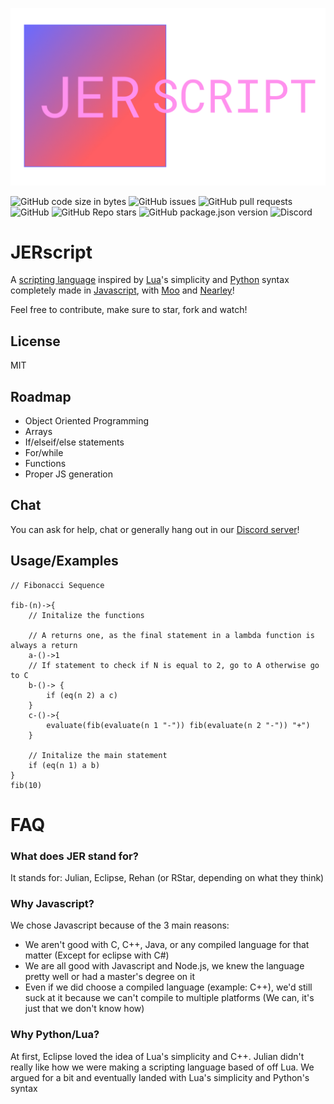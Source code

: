 ![Thumbnail](https://github.com/EclipseLikesSpace/JERscript/blob/master/images/jerscript%20thumb.png)

![GitHub code size in bytes](https://img.shields.io/github/languages/code-size/EclipseLikesSpace/JERscript?style=flat-square)
![GitHub issues](https://img.shields.io/github/issues-raw/JERScript/JERScript?style=flat-square)
![GitHub pull requests](https://img.shields.io/github/issues-pr/JERScript/JERScript?style=flat-square)
![GitHub](https://img.shields.io/github/license/JERScript/JERScript?style=flat-square)
![GitHub Repo stars](https://img.shields.io/github/stars/JERScript/JERScript?style=flat-square)
![GitHub package.json version](https://img.shields.io/github/package-json/v/JERScript/JERScript?style=flat-square)
![Discord](https://img.shields.io/discord/942973329386655805?label=discord&logo=discord&logoColor=%23ffffff&style=flat-square)

# JERscript
A [scripting language](https://www.google.com/search?q=scripting+language) inspired by [Lua](https://github.com/lua/lua)'s simplicity and [Python](https://www.python.org/) syntax completely made in [Javascript](https://nodejs.org/en/), with [Moo](https://www.npmjs.com/package/moo) and [Nearley](https://www.npmjs.com/package/nearley)!

Feel free to contribute, make sure to star, fork and watch!

## License
MIT

## Roadmap
- Object Oriented Programming
- Arrays
- If/elseif/else statements
- For/while
- Functions
- Proper JS generation

## Chat
You can ask for help, chat or generally hang out in our [Discord server](https://discord.gg/gCGmraBRQ8)!

## Usage/Examples

```
// Fibonacci Sequence

fib-(n)->{
    // Initalize the functions

    // A returns one, as the final statement in a lambda function is always a return
    a-()->1
    // If statement to check if N is equal to 2, go to A otherwise go to C
    b-()-> {
        if (eq(n 2) a c)
    }
    c-()->{
        evaluate(fib(evaluate(n 1 "-")) fib(evaluate(n 2 "-")) "+")
    }

    // Initalize the main statement
    if (eq(n 1) a b)
}
fib(10)
```

# FAQ
### What does JER stand for?
It stands for: Julian, Eclipse, Rehan (or RStar, depending on what they think)

### Why Javascript?
We chose Javascript because of the 3 main reasons:
- We aren't good with C, C++, Java, or any compiled language for that matter (Except for eclipse with C#)
- We are all good with Javascript and Node.js, we knew the language pretty well or had a master's degree on it
- Even if we did choose a compiled language (example: C++), we'd still suck at it because we can't compile to multiple platforms (We can, it's just that we don't know how)

### Why Python/Lua?
At first, Eclipse loved the idea of Lua's simplicity and C++. Julian didn't really like how we were making a scripting language based of off Lua. We argued for a bit and eventually landed with Lua's simplicity and Python's syntax

